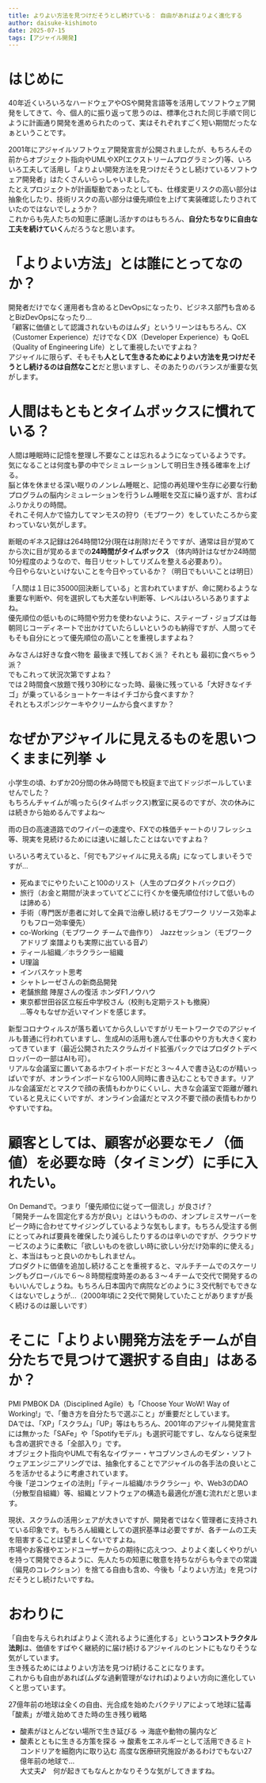 ```yaml
---
title: よりよい方法を見つけだそうとし続けている： 自由があればよりよく進化する  
author: daisuke-kishimoto  
date: 2025-07-15  
tags: [アジャイル開発]  
---
```


# はじめに

40年近くいろいろなハードウェアやOSや開発言語等を活用してソフトウェア開発をしてきて、今、個人的に振り返って思うのは、標準化された同じ手順で同じように計画通り開発を進められたのって、実はそれぞれすごく短い期間だったなぁということです。  

2001年にアジャイルソフトウェア開発宣言が公開されましたが、もちろんその前からオブジェクト指向やUMLやXP(エクストリームプログラミング)等、いろいろ工夫して活用し「よりよい開発方法を見つけだそうとし続けているソフトウェア開発者」はたくさんいらっしゃいました。  
たとえプロジェクトが計画駆動であったとしても、仕様変更リスクの高い部分は抽象化したり、技術リスクの高い部分は優先順位を上げて実装確認したりされていたのではないでしょうか？  
これからも先人たちの知恵に感謝し活かすのはもちろん、**自分たちなりに自由な工夫を続けていく**んだろうなと思います。  

# 「よりよい方法」とは誰にとってなのか？

開発者だけでなく運用者も含めるとDevOpsになったり、ビジネス部門も含めるとBizDevOpsになったり...  
「顧客に価値として認識されないものはムダ」というリーンはもちろん、CX（Customer Experience）だけでなくDX（Developer Experience）も QoEL（Quality of Engineering Life）として重視したいですよね？  
アジャイルに限らず、そもそも**人として生きるためによりよい方法を見つけだそうとし続けるのは自然なこと**だと思いますし、そのあたりのバランスが重要な気がします。  

# 人間はもともとタイムボックスに慣れている？

人間は睡眠時に記憶を整理し不要なことは忘れるようになっているようです。  
気になることは何度も夢の中でシミュレーションして明日生き残る確率を上げる。  
脳と体を休ませる深い眠りのノンレム睡眠と、記憶の再処理や生存に必要な行動プログラムの脳内シミュレーションを行うレム睡眠を交互に繰り返すが、言わばふりかえりの時間。  
それこそ何人かで協力してマンモスの狩り（モブワーク）をしていたころから変わっていない気がします。  

断眠のギネス記録は264時間12分(現在は削除)だそうですが、通常は目が覚めてから次に目が覚めるまでの**24時間がタイムボックス**
（体内時計はなぜか24時間10分程度のようなので、毎日リセットしてリズムを整える必要あり）。  
今日やらないといけないことを今日やっているか？（明日でもいいことは明日）  

「人間は１日に35000回決断している」と言われていますが、命に関わるような重要な判断や、何を選択しても大差ない判断等、レベルはいろいろありますよね。  
優先順位の低いものに時間や労力を使わないように、スティーブ・ジョブズは毎朝同じコーディネートで出かけていたらしいというのも納得ですが、人間ってそもそも自分にとって優先順位の高いことを重視しますよね？

みなさんは好きな食べ物を 最後まで残しておく派？ それとも 最初に食べちゃう派？  
でもこれって状況次第ですよね？  
では２時間食べ放題で残り30秒になった時、最後に残っている「大好きなイチゴ」が乗っているショートケーキはイチゴから食べますか？  
それともスポンジケーキやクリームから食べますか？  

# なぜかアジャイルに見えるものを思いつくままに列挙 ↓  

小学生の頃、わずか20分間の休み時間でも校庭まで出てドッジボールしていませんでした？  
もちろんチャイムが鳴ったら(タイムボックス)教室に戻るのですが、次の休みには続きから始めるんですよね～  

雨の日の高速道路でのワイパーの速度や、FXでの株価チャートのリフレッシュ等、現実を見続けるためには速いに越したことはないですよね？

いろいろ考えていると、「何でもアジャイルに見える病」になってしまいそうですが...  
* 死ぬまでにやりたいこと100のリスト（人生のプロダクトバックログ）
* 旅行（お金と期間が決まっていてどこに行くかを優先順位付けして低いものは諦める）
* 手術（専門医が患者に対して全員で治療し続けるモブワーク リソース効率よりもフロー効率優先）
* co-Working（モブワーク チームで曲作り）　Jazzセッション（モブワーク アドリブ 楽譜よりも実際に出ている音♪）
* ティール組織／ホラクラシー組織
* U理論
* インバスケット思考
* シャトレーゼさんの新商品開発
* 老舗旅館 陣屋さんの復活 ホンダF1ノウハウ
* 東京都世田谷区立桜丘中学校さん（校則も定期テストも撤廃）  
…等々もなぜか近いマインドを感じます。  

新型コロナウィルスが落ち着いてから久しいですがリモートワークでのアジャイルも普通に行われていますし、生成AIの活用も進んで仕事のやり方も大きく変わってきています（最近公開されたスクラムガイド拡張パックではプロダクトデベロッパーの一部はAIも可）。  
リアルな会議室に置いてあるホワイトボードだと３～４人で書き込むのが精いっぱいですが、オンラインボードなら100人同時に書き込むこともできます。リアルな会議室だとマスクで顔の表情もわかりにくいし、大きな会議室で距離が離れていると見えにくいですが、オンライン会議だとマスク不要で顔の表情もわかりやすいですね。  

# 顧客としては、顧客が必要なモノ（価値）を必要な時（タイミング）に手に入れたい。

On Demandで。つまり「優先順位に従って一個流し」が良さげ？  
「開発チームを固定化する方が良い」とはいうものの、オンプレミスサーバーをピーク時に合わせてサイジングしているような気もします。もちろん受注する側にとってみれば要員を確保したり減らしたりするのは辛いのですが、クラウドサービスのように柔軟に「欲しいものを欲しい時に欲しい分だけ効率的に使える」と、本当はもっと良いのかもしれません。  
プロダクトに価値を追加し続けることを重視すると、マルチチームでのスケーリングもグローバルで６～８時間程度時差のある３～４チームで交代で開発するのもいいんでしょうね。もちろん日本国内で病院などのように３交代制でもできなくはないでしょうが...（2000年頃に２交代で開発していたことがありますが長く続けるのは厳しいです）

# そこに「よりよい開発方法をチームが自分たちで見つけて選択する自由」はあるか？

PMI PMBOK DA（Disciplined Agile）も「Choose Your WoW! Way of Working!」で、「働き方を自分たちで選ぶこと」が重要だとしています。  
DAでは、「XP」「スクラム」「UP」等はもちろん、2001年のアジャイル開発宣言には無かった「SAFe」や「Spotifyモデル」も選択可能ですし、なんなら従来型も含め選択できる「全部入り」です。  
オブジェクト指向やUMLで有名なイヴァー・ヤコブソンさんのモダン・ソフトウェアエンジニアリングでは、抽象化することでアジャイルの各手法の良いところを活かせるように考慮されています。  
今後「逆コンウェイの法則」「ティール組織/ホラクラシー」や、Web3のDAO（分散型自組織）等、組織とソフトウェアの構造も最適化が進む流れだと思います。  

現状、スクラムの活用シェアが大きいですが、開発者ではなく管理者に支持されている印象です。もちろん組織としての選択基準は必要ですが、各チームの工夫を阻害することは望ましくないですよね。  
市場やお客様やエンドユーザーからの期待に応えつつ、よりよく楽しくやりがいを持って開発できるように、先人たちの知恵に敬意を持ちながらも今までの常識（偏見のコレクション）を捨てる自由も含め、今後も「よりよい方法」を見つけだそうとし続けたいですね。  

# おわりに

「自由を与えられればよりよく流れるように進化する」という**コンストラクタル法則**は、価値をすばやく継続的に届け続けるアジャイルのヒントにもなりそうな気がしています。  
生き残るためにはよりよい方法を見つけ続けることになります。  
これからも自由があれば(ムダな過剰管理がなければ)よりよい方向に進化していくと思っています。

27億年前の地球は全くの自由、光合成を始めたバクテリアによって地球に猛毒「酸素」が増え始めてきた時の生き残り戦略
* 酸素がほとんどない場所で生き延びる → 海底や動物の腸内など
* 酸素とともに生きる方策を探る → 酸素をエネルギーとして活用できるミトコンドリアを細胞内に取り込む
高度な医療研究施設があるわけでもない27億年前の地球で...  
大丈夫♪　何が起きてもなんとかなりそうな気がしてきますね。  
